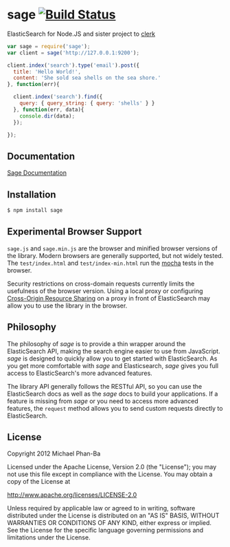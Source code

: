 # sage [![Build Status](https://secure.travis-ci.org/mikepb/sage.png)](http://travis-ci.org/mikepb/sage)

ElasticSearch for Node.JS and sister project to [clerk][clerk]

```javascript
var sage = require('sage');
var client = sage('http://127.0.0.1:9200');

client.index('search').type('email').post({
  title: 'Hello World!',
  content: 'She sold sea shells on the sea shore.'
}, function(err){

  client.index('search').find({
    query: { query_string: { query: 'shells' } }
  }, function(err, data){
    console.dir(data);
  });

});
```

## Documentation

[Sage Documentation][sage]

## Installation

```bash
$ npm install sage
```

## Experimental Browser Support

`sage.js` and `sage.min.js` are the browser and minified browser versions of
the library. Modern browsers are generally supported, but not widely tested.
The `test/index.html` and `test/index-min.html` run the [mocha][mocha] tests
in the browser.

Security restrictions on cross-domain requests currently limits the usefulness
of the browser version. Using a local proxy or configuring [Cross-Origin
Resource Sharing][cors] on a proxy in front of ElasticSearch may allow you to
use the library in the browser.

## Philosophy

The philosophy of *sage* is to provide a thin wrapper around the ElasticSearch
API, making the search engine easier to use from JavaScript. *sage* is
designed to quickly allow you to get started with ElasticSearch. As you get
more comfortable with *sage* and Elasticsearch, *sage* gives you full access
to ElasticSearch's more advanced features.

The library API generally follows the RESTful API, so you can use the
ElasticSearch docs as well as the *sage* docs to build your applications. If a
feature is missing from *sage* or you need to access more advanced features,
the `request` method allows you to send custom requests directly to
ElasticSearch.

## License

Copyright 2012 Michael Phan-Ba

Licensed under the Apache License, Version 2.0 (the "License");
you may not use this file except in compliance with the License.
You may obtain a copy of the License at

<http://www.apache.org/licenses/LICENSE-2.0>

Unless required by applicable law or agreed to in writing, software
distributed under the License is distributed on an "AS IS" BASIS,
WITHOUT WARRANTIES OR CONDITIONS OF ANY KIND, either express or implied.
See the License for the specific language governing permissions and
limitations under the License.

[clerk]: https://github.com/mikepb/clerk
[cors]: http://www.w3.org/TR/cors/
[mocha]: http://mochajs.org/
[sage]: http://mikepb.github.com/sage

